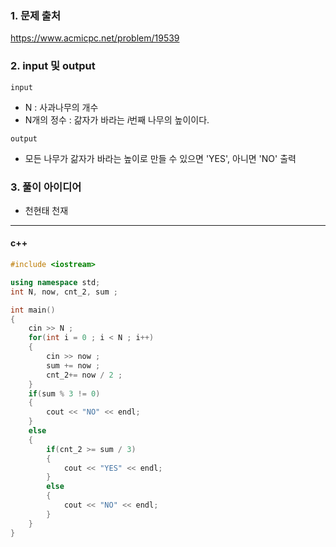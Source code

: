 ### 1. 문제 출처
   https://www.acmicpc.net/problem/19539

### 2. input 및 output

`input`
 - N : 사과나무의 개수
 - N개의 정수 : 갊자가 바라는 $i$번째 나무의 높이이다.

`output`
 - 모든 나무가 갊자가 바라는 높이로 만들 수 있으면 'YES', 아니면 'NO' 출력
### 3. 풀이 아이디어
- 천현태 천재

---

#### c++

```c++
#include <iostream>

using namespace std;
int N, now, cnt_2, sum ;

int main()
{
    cin >> N ;
    for(int i = 0 ; i < N ; i++)
    {
        cin >> now ;
        sum += now ;
        cnt_2+= now / 2 ;
    }
    if(sum % 3 != 0)
    {
        cout << "NO" << endl;
    }
    else
    {
        if(cnt_2 >= sum / 3)
        {
            cout << "YES" << endl;
        }
        else
        {
            cout << "NO" << endl;
        }
    }
}
```
